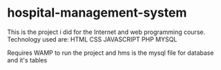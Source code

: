 # hospital-management-system
This is the project i did for the Internet and web programming course.
Technology used are:
HTML
CSS
JAVASCRIPT
PHP
MYSQL

Requires WAMP to run the project and hms is the mysql file for database and it's tables
